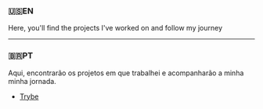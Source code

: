 ### :us:EN
<p>Here, you'll find the projects I've worked on and follow my journey</p>

---

###  :brazil:PT
<p>Aqui, encontrarão os projetos em que trabalhei e acompanharão a minha minha jornada.</p>



- [Trybe](https://github.com/Alessandro-Mattos/Portfolio/tree/main/Trybe)


